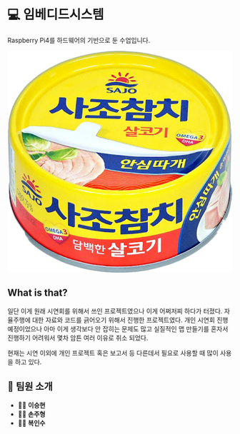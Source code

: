# 💻 임베디드시스템

Raspberry Pi4를 하드웨어의 기반으로 둔 수업입니다.

![참치 이미지](6492BB6B-AA5B-4EC5-8C0B-A08DADC49F11.png)

## What is that?

일단 이게 원래 시연회를 위해서 쓰인 프로젝트였으나 이게 어쩌저찌 하다가 터졌다. 자율주행에 대한 자료와 코드를 긁어오기 위해서 진행한 프로젝트였다. 개인 시연회 진행 예정이었으나 아마 이게 생각보다 안 잡히는 문제도 많고 실질적인 맵 만들기를 혼자서 진행하기 어려워서 몇차 암튼 여러 이유로 취소 되었다.

현재는 시연 이외에 개인 프로젝트 혹은 보고서 등 다른데서 필요로 사용할 때 많이 사용을 하고 있다.

## 👥 팀원 소개


- 👩‍💻 **이승현**
- 👨‍💻 **손주형**
- 👩‍💻 **복인수**

